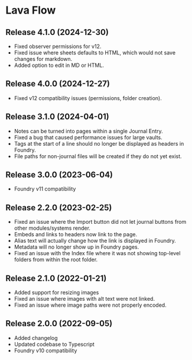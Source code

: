 # Lava Flow

## Release 4.1.0 (2024-12-30)
- Fixed observer permissions for v12.
- Fixed issue where sheets defaults to HTML, which would not save changes for markdown.
- Added option to edit in MD or HTML.

## Release 4.0.0 (2024-12-27)
- Fixed v12 compatibility issues (permissions, folder creation).

## Release 3.1.0 (2024-04-01)
- Notes can be turned into pages within a single Journal Entry.
- Fixed a bug that caused performance issues for large vaults.
- Tags at the start of a line should no longer be displayed as headers in Foundry.
- File paths for non-journal files will be created if they do not yet exist.

## Release 3.0.0 (2023-06-04)
- Foundry v11 compatibility

## Release 2.2.0 (2023-02-25)

- Fixed an issue where the Import button did not let journal buttons from other modules/systems render.
- Embeds and links to headers now link to the page.
- Alias text will actually change how the link is displayed in Foundry.
- Metadata will no longer show up in Foundry pages.
- Fixed an issue with the Index file where it was not showing top-level folders from within the root folder.

## Release 2.1.0 (2022-01-21)

- Added support for resizing images
- Fixed an issue where images with alt text were not linked.
- Fixed an issue where image paths were not properly encoded.

## Release 2.0.0 (2022-09-05)

- Added changelog
- Updated codebase to Typescript
- Foundry v10 compatibility
